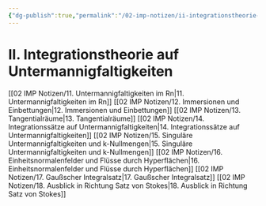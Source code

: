 ```yaml
---
{"dg-publish":true,"permalink":"/02-imp-notizen/ii-integrationstheorie-auf-untermannigfaltigkeiten/"}
---
```


# II. Integrationstheorie auf Untermannigfaltigkeiten
[[02 IMP Notizen/11. Untermannigfaltigkeiten im Rn\|11. Untermannigfaltigkeiten im Rn]]
[[02 IMP Notizen/12. Immersionen und Einbettungen\|12. Immersionen und Einbettungen]]
[[02 IMP Notizen/13. Tangentialräume\|13. Tangentialräume]]
[[02 IMP Notizen/14. Integrationssätze auf Untermannigfaltigkeiten\|14. Integrationssätze auf Untermannigfaltigkeiten]]
[[02 IMP Notizen/15. Singuläre Untermannigfaltigkeiten und k-Nullmengen\|15. Singuläre Untermannigfaltigkeiten und k-Nullmengen]]
[[02 IMP Notizen/16. Einheitsnormalenfelder und Flüsse durch Hyperflächen\|16. Einheitsnormalenfelder und Flüsse durch Hyperflächen]]
[[02 IMP Notizen/17. Gaußscher Integralsatz\|17. Gaußscher Integralsatz]]
[[02 IMP Notizen/18. Ausblick in Richtung Satz von Stokes\|18. Ausblick in Richtung Satz von Stokes]]